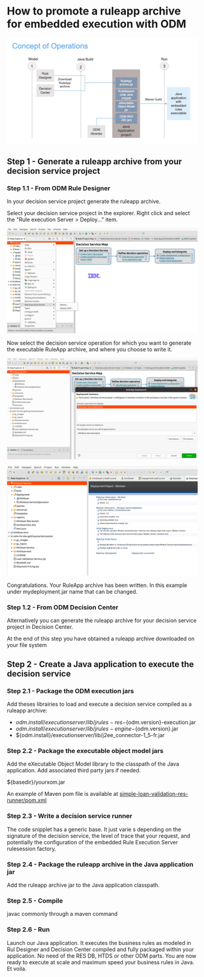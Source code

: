# How to promote a ruleapp archive for embedded execution with ODM

![Concept of operations](ODM-embedded-jse-exec.jpg "Concept of operations")

## Step 1 - Generate a ruleapp archive from your decision service project
### Step 1.1 - From ODM Rule Designer
In your decision service project generate the ruleapp archive.

Select your decision service project in the explorer. Right click and select the "Rule execution Server > Deploy..." item.

![Deploy a RuleApp](ODM-RuleDesigner-1.0.png "Concept of operations")

Now select the decision service operation for which you want to generate the executable RuleApp archive, and where you choose to write it.

![Deploy a RuleApp](ODM-RuleDesigner-1.1.png "Concept of operations")

![Deploy a RuleApp](ODM-RuleDesigner-1.2.png "Concept of operations")

Congratulations. Your RuleApp archive has been written. In this example under mydeployment.jar name that can be changed.

### Step 1.2 - From ODM Decision Center
Alternatively you can generate the ruleapp archive for your decision service project in Decision Center.

At the end of this step you have obtained a ruleapp archive downloaded on your file system

## Step 2 - Create a Java application to execute the decision service

### Step 2.1 - Package the ODM execution jars
Add theses librairies to load and execute a decision service compiled as a ruleapp archive:
- ${odm.install}/executionserver/lib/jrules-res-${odm.version}-execution.jar
- ${odm.install}/executionserver/lib/jrules-engine-${odm.version}.jar
- ${odm.install}/executionserver/lib/j2ee_connector-1_5-fr.jar

### Step 2.2 - Package the executable object model jars
Add the eXecutable Object Model library to the classpath of the Java application. Add associated third party jars if needed.

${basedir}/yourxom.jar

An example of Maven pom file is available at [simple-loan-validation-res-runner/pom.xml](pom.xml)

### Step 2.3 - Write a decision service runner
The code snipplet has a generic base. It just varie s depending on the signature of the decision service, the level of trace that your request, and potentially the configuration of the embedded Rule Execution Server rulesession factory.

### Step 2.4 - Package the ruleapp archive in the Java application jar
Add the ruleapp archive jar to the Java application classpath.

### Step 2.5 - Compile
javac commonly through a maven command

### Step 2.6 - Run
Launch our Java application. It executes the business rules as modeled in Rul Designer and Decision Center compiled and fully packaged within your application. No need of the RES DB, HTDS or other ODM parts. You are now ready to execute at scale and maximum speed your business rules in Java. Et voila. 
